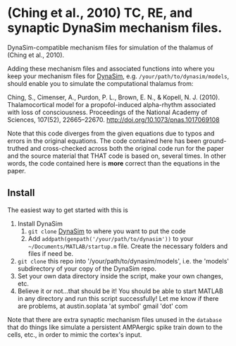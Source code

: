 # (Ching et al., 2010) TC, RE, and synaptic DynaSim mechanism files.

 DynaSim-compatible mechanism files for simulation of the thalamus of (Ching et al., 2010).

Adding these mechanism files and associated functions into where you keep your mechanism files for [DynaSim](https://github.com/DynaSim/DynaSim), e.g. `/your/path/to/dynasim/models`, should enable you to simulate the computational thalamus from:

Ching, S., Cimenser, A., Purdon, P. L., Brown, E. N., & Kopell, N. J. (2010). Thalamocortical model for a propofol-induced alpha-rhythm associated with loss of consciousness. Proceedings of the National Academy of Sciences, 107(52), 22665–22670. http://doi.org/10.1073/pnas.1017069108

Note that this code diverges from the given equations due to typos and errors in the original equations. The code contained here has been ground-truthed and cross-checked across both the original code run for the paper and the source material that THAT code is based on, several times. In other words, the code contained here is **more** correct than the equations in the paper.

## Install

The easiest way to get started with this is

1. Install DynaSim
    1. `git clone` [DynaSim](https://github.com/DynaSim/DynaSim) to where you want to put the code
    2. Add `addpath(genpath('/your/path/to/dynasim'))` to your
         `~/Documents/MATLAB/startup.m` file. Create the necessary folders and files
         if need be.
3. `git clone` this repo into '/your/path/to/dynasim/models', i.e. the 'models'
     subdirectory of your copy of the DynaSim repo.
4. Set your own data directory inside the script, make your own changes, etc.
5. Believe it or not...that should be it! You should be able to start MATLAB in
     any directory and run this script successfully! Let me know if there are
     problems, at austin.soplata 'at symbol' gmail 'dot' com

Note that there are extra synaptic mechanism files unused in the `database` that do things like simulate a persistent AMPAergic spike train down to the cells, etc., in order to mimic the cortex's input.
